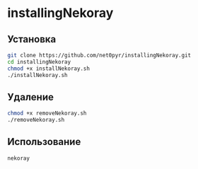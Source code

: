 # installingNekoray

## Установка

```bash
git clone https://github.com/net0pyr/installingNekoray.git
cd installingNekoray
chmod +x installNekoray.sh
./installNekoray.sh
```

## Удаление

```bash
chmod +x removeNekoray.sh
./removeNekoray.sh
```

## Использование

```bash
nekoray
```
